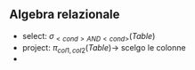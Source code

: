 ## Algebra relazionale
- select: $\sigma_{<cond>AND<cond>}(Table)$ 
- project: $\pi_{col1, col2}(Table)$-> scelgo le colonne
- 